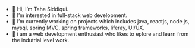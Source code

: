 - 👋 Hi, I’m Taha Siddiqui.
- 👀 I’m interested in full-stack web development.
- 🌱 I’m currently working on projects which includes java, reactjs, node js, mysql, spring MVC, spring frameworks, liferay, UI/UX.
- 🍁 i am a web development enthusiast who likes to eplore and learn from the indutrial level work.


<!---
tahasiddiquiii/tahasiddiquiii is a ✨ special ✨ repository because its `README.md` (this file) appears on your GitHub profile.
You can click the Preview link to take a look at your changes.
--->
